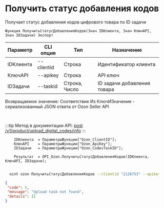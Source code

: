 ﻿---
sidebar_position: 19
---

# Получить статус добавления кодов
 Получает статус добавления кодов цифрового товара по ID задачи



`Функция ПолучитьСтатусДобавленияКодов(Знач IDКлиента, Знач КлючAPI, Знач IDЗадачи) Экспорт`

  | Параметр | CLI опция | Тип | Назначение |
  |-|-|-|-|
  | IDКлиента | --clientid | Строка | Идентификатор клиента |
  | КлючAPI | --apikey | Строка | API ключ |
  | IDЗадачи | --taskid | Строка, Число | ID задачи добавления товара |

  
  Возвращаемое значение:   Соответствие Из КлючИЗначение - сериализованный JSON ответа от Ozon Seller API

<br/>

:::tip
Метод в документации API: [post /v1/product/upload_digital_codes/info](https://docs.ozon.ru/api/seller/#operation/ProductAPI_UploadDigitalCodeInfo)
:::
<br/>


```bsl title="Пример кода"
    IDКлиента  = ПараметрыФункции["Ozon_ClientID"];
    КлючAPI    = ПараметрыФункции["Ozon_ApiKey"];
    IDЗадачи   = ПараметрыФункции["Ozon_CodesTaskID"];

    Результат  = OPI_Ozon.ПолучитьСтатусДобавленияКодов(IDКлиента, КлючAPI, IDЗадачи);
```



```sh title="Пример команды CLI"
    
  oint ozon ПолучитьСтатусДобавленияКодов --clientid "2128753" --apikey "7cc90d26-33e4-499b..." --taskid %taskid%

```

```json title="Результат"
{
 "code": 5,
 "message": "Upload task not found",
 "details": []
}
```
